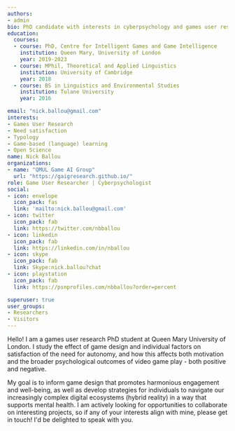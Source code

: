 ```yaml
---
authors:
- admin
bio: PhD candidate with interests in cyberpsychology and games user research, particularly with regard to game design's influence on need satisfaction and how that may interface with mental health and psychological effects of video game play.
education:
  courses:
  - course: PhD, Centre for Intelligent Games and Game Intelligence
    institution: Queen Mary, University of London
    year: 2019-2023
  - course: MPhil, Theoretical and Applied Linguistics
    institution: University of Cambridge
    year: 2018
  - course: BS in Linguistics and Environmental Studies
    institution: Tulane University
    year: 2016

email: "nick.ballou@gmail.com"
interests:
- Games User Research
- Need satisfaction
- Typology
- Game-based (language) learning
- Open Science
name: Nick Ballou
organizations:
- name: "QMUL Game AI Group"
  url: "https://gaigresearch.github.io/"
role: Game User Researcher | Cyberpsychologist 
social:
- icon: envelope
  icon_pack: fas
  link: 'mailto:nick.ballou@gmail.com'
- icon: twitter
  icon_pack: fab
  link: https://twitter.com/nbballou
- icon: linkedin
  icon_pack: fab
  link: https://linkedin.com/in/nballou
- icon: skype
  icon_pack: fab
  link: Skype:nick.ballou?chat
- icon: playstation
  icon_pack: fab
  link: https://psnprofiles.com/nbballou?order=percent

superuser: true
user_groups:
- Researchers
- Visitors
---
```

Hello! I am a games user research PhD student at Queen Mary University of London. I study the effect of game design and individual factors on satisfaction of the need for autonomy, and how this affects both motivation and the broader psychological outcomes of video game play - both positive and negative. 

My goal is to inform game design that promotes harmonious engagement and well-being, as well as develop strategies for individuals to navigate our increasingly complex digital ecosystems (hybrid reality) in a way that supports mental health. I am actively looking for opportunities to collaborate on interesting projects, so if any of your interests align with mine, please get in touch! I'd be delighted to speak with you.